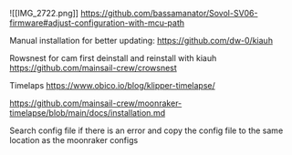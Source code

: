 ![[IMG_2722.png]]
https://github.com/bassamanator/Sovol-SV06-firmware#adjust-configuration-with-mcu-path

Manual installation for better updating:
https://github.com/dw-0/kiauh

Rowsnest for cam first deinstall and reinstall with kiauh 
https://github.com/mainsail-crew/crowsnest

Timelaps
https://www.obico.io/blog/klipper-timelapse/

https://github.com/mainsail-crew/moonraker-timelapse/blob/main/docs/installation.md

Search config file if there is an error and copy the config file to the same location as the moonraker configs

